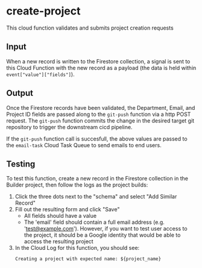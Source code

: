 # create-project

This cloud function validates and submits project creation requests

## Input

When a new record is written to the Firestore collection, a signal is sent to this Cloud Function with the new record as a payload (the data is held within `event["value"]["fields"]`).

## Output

Once the Firestore records have been validated, the Department, Email, and Project ID fields are passed along to the `git-push` function via a http POST request. The `git-push` function commits the change in the desired target git repository to trigger the downstream cicd pipeline.

If the `git-push` function call is succesfull, the above values are passed to the `email-task` Cloud Task Queue to send emails to end users.

## Testing

To test this function, create a new record in the Firestore collection in the Builder project, then follow the logs as the project builds:
1. Click the three dots next to the "schema" and select "Add Similar Record"
2. Fill out the resulting form and click "Save"
    - All fields should have a value
    - The 'email' field should contain a full email address (e.g. 'test@example.com'). However, if you want to test user access to the project, it should be a Google identity that would be able to access the resulting project
3. In the Cloud Log for this function, you should see:
    ```
    Creating a project with expected name: ${project_name}
    ```
